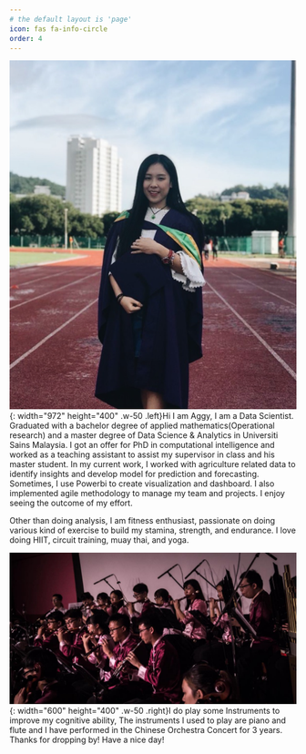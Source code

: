 ```yaml
---
# the default layout is 'page'
icon: fas fa-info-circle
order: 4
---
```


![Picture](/assets/profilepic/me3.png){: width="972" height="400" .w-50 .left}Hi I am Aggy, I am a Data Scientist. Graduated with a bachelor degree of applied mathematics(Operational research) and a master degree of Data Science & Analytics in Universiti Sains Malaysia. I got an offer for PhD in computational intelligence and worked as a teaching assistant to assist my supervisor in class and his master student. In my current work, I worked with agriculture related data to identify insights and develop model for prediction and forecasting. Sometimes, I use Powerbi to create visualization and dashboard. I also implemented agile methodology to manage my team and projects. I enjoy seeing the outcome of my effort.
 
Other than doing analysis, I am fitness enthusiast, passionate on doing various kind of exercise to build my stamina, strength, and endurance. I love doing HIIT, circuit training, muay thai, and yoga.


![Picture](/assets/profilepic/me5.jpg){: width="600" height="400" .w-50 .right}I do play some Instruments to improve my cognitive ability, The instruments I used to play are piano and flute and I have performed in the Chinese Orchestra Concert for 3 years. Thanks for dropping by! Have a nice day! 

